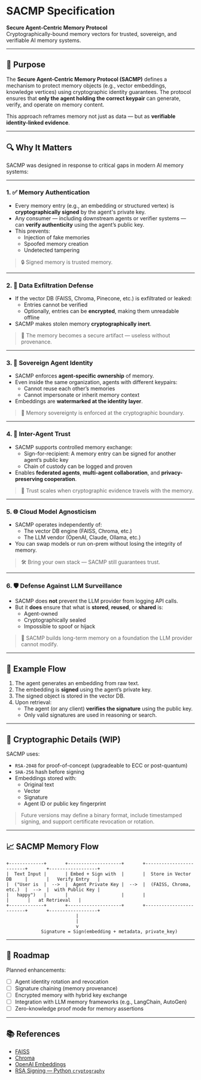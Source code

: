 # SACMP Specification

**Secure Agent-Centric Memory Protocol**  
Cryptographically-bound memory vectors for trusted, sovereign, and verifiable AI memory systems.

---

## 📌 Purpose

The **Secure Agent-Centric Memory Protocol (SACMP)** defines a mechanism to protect memory objects (e.g., vector embeddings, knowledge vertices) using cryptographic identity guarantees. The protocol ensures that **only the agent holding the correct keypair** can generate, verify, and operate on memory content.

This approach reframes memory not just as data — but as **verifiable identity-linked evidence**.

---

## 🔍 Why It Matters

SACMP was designed in response to critical gaps in modern AI memory systems:

---

### 1. ✅ Memory Authentication

- Every memory entry (e.g., an embedding or structured vertex) is **cryptographically signed** by the agent's private key.
- Any consumer — including downstream agents or verifier systems — can **verify authenticity** using the agent’s public key.
- This prevents:
  - Injection of fake memories
  - Spoofed memory creation
  - Undetected tampering

> 🔒 Signed memory is trusted memory.

---

### 2. 🔐 Data Exfiltration Defense

- If the vector DB (FAISS, Chroma, Pinecone, etc.) is exfiltrated or leaked:
  - Entries cannot be verified
  - Optionally, entries can be **encrypted**, making them unreadable offline
- SACMP makes stolen memory **cryptographically inert**.

> 🧬 The memory becomes a secure artifact — useless without provenance.

---

### 3. 🧠 Sovereign Agent Identity

- SACMP enforces **agent-specific ownership** of memory.
- Even inside the same organization, agents with different keypairs:
  - Cannot reuse each other’s memories
  - Cannot impersonate or inherit memory context
- Embeddings are **watermarked at the identity layer**.

> 🎯 Memory sovereignty is enforced at the cryptographic boundary.

---

### 4. 🤝 Inter-Agent Trust

- SACMP supports controlled memory exchange:
  - Sign-for-recipient: A memory entry can be signed for another agent’s public key
  - Chain of custody can be logged and proven
- Enables **federated agents**, **multi-agent collaboration**, and **privacy-preserving cooperation**.

> 🧩 Trust scales when cryptographic evidence travels with the memory.

---

### 5. 🌐 Cloud Model Agnosticism

- SACMP operates independently of:
  - The vector DB engine (FAISS, Chroma, etc.)
  - The LLM vendor (OpenAI, Claude, Ollama, etc.)
- You can swap models or run on-prem without losing the integrity of memory.

> 🛠️ Bring your own stack — SACMP still guarantees trust.

---

### 6. 🛡️ Defense Against LLM Surveillance

- SACMP does **not** prevent the LLM provider from logging API calls.
- But it **does** ensure that what is **stored**, **reused**, or **shared** is:
  - Agent-owned
  - Cryptographically sealed
  - Impossible to spoof or hijack

> 🧱 SACMP builds long-term memory on a foundation the LLM provider cannot modify.

---

## 📂 Example Flow

1. The agent generates an embedding from raw text.
2. The embedding is **signed** using the agent’s private key.
3. The signed object is stored in the vector DB.
4. Upon retrieval:
   - The agent (or any client) **verifies the signature** using the public key.
   - Only valid signatures are used in reasoning or search.

---

## 🔐 Cryptographic Details (WIP)

SACMP uses:
- `RSA-2048` for proof-of-concept (upgradeable to ECC or post-quantum)
- `SHA-256` hash before signing
- Embeddings stored with:
  - Original text
  - Vector
  - Signature
  - Agent ID or public key fingerprint

> Future versions may define a binary format, include timestamped signing, and support certificate revocation or rotation.

---

## 📈 SACMP Memory Flow

```text
+-------------+       +--------------------+       +-------------------------+       +------------------+
|  Text Input |       | Embed + Sign with  |       |  Store in Vector DB     |       |   Verify Entry   |
|  ("User is  |  -->  |  Agent Private Key |  -->  |  (FAISS, Chroma, etc.)  |  -->  |  with Public Key |
|   happy")   |       |                    |       |                         |       |   at Retrieval   |
+-------------+       +--------------------+       +-------------------------+       +------------------+
                          |                                           
                          |                                                                              
                          v
             Signature = Sign(embedding + metadata, private_key)
```

---

## 🧭 Roadmap

Planned enhancements:
- [ ] Agent identity rotation and revocation
- [ ] Signature chaining (memory provenance)
- [ ] Encrypted memory with hybrid key exchange
- [ ] Integration with LLM memory frameworks (e.g., LangChain, AutoGen)
- [ ] Zero-knowledge proof mode for memory assertions

---

## 📚 References

- [FAISS](https://github.com/facebookresearch/faiss)
- [Chroma](https://www.trychroma.com/)
- [OpenAI Embeddings](https://platform.openai.com/docs/guides/embeddings)
- [RSA Signing — Python `cryptography`](https://cryptography.io/en/latest/)